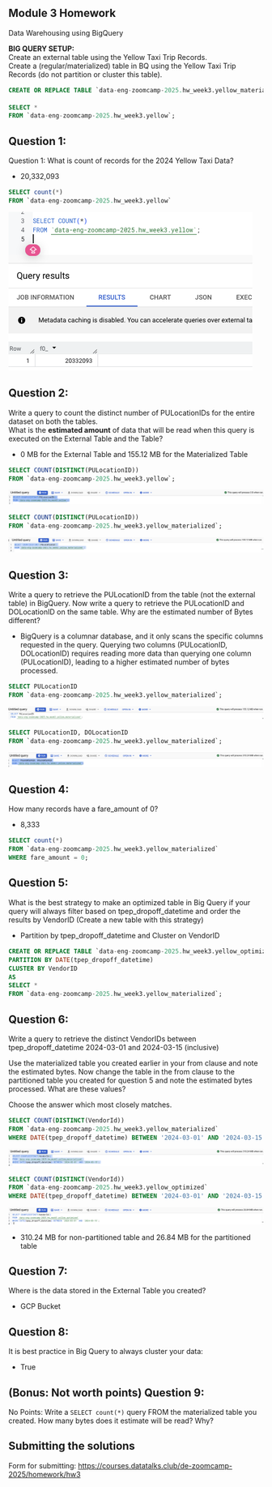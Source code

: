 ## Module 3 Homework

Data Warehousing using BigQuery

<b>BIG QUERY SETUP:</b></br>
Create an external table using the Yellow Taxi Trip Records. </br>
Create a (regular/materialized) table in BQ using the Yellow Taxi Trip Records (do not partition or cluster this table). </br>

```sql
CREATE OR REPLACE TABLE `data-eng-zoomcamp-2025.hw_week3.yellow_materialized` AS 

SELECT *
FROM `data-eng-zoomcamp-2025.hw_week3.yellow`;
```
</p>


## Question 1:
Question 1: What is count of records for the 2024 Yellow Taxi Data?
- 20,332,093

```sql
SELECT count(*) 
FROM `data-eng-zoomcamp-2025.hw_week3.yellow`
```

![image](images/question1.png)

## Question 2:
Write a query to count the distinct number of PULocationIDs for the entire dataset on both the tables.</br> 
What is the **estimated amount** of data that will be read when this query is executed on the External Table and the Table?

- 0 MB for the External Table and 155.12 MB for the Materialized Table

```sql
SELECT COUNT(DISTINCT(PULocationID))
FROM `data-eng-zoomcamp-2025.hw_week3.yellow`;
```

![image](images/question2a.png)

```sql
SELECT COUNT(DISTINCT(PULocationID))
FROM `data-eng-zoomcamp-2025.hw_week3.yellow_materialized`;
```

![image](images/question2b.png)


## Question 3:
Write a query to retrieve the PULocationID from the table (not the external table) in BigQuery. Now write a query to retrieve the PULocationID and DOLocationID on the same table. Why are the estimated number of Bytes different?

- BigQuery is a columnar database, and it only scans the specific columns requested in the query. Querying two columns (PULocationID, DOLocationID) requires 
reading more data than querying one column (PULocationID), leading to a higher estimated number of bytes processed.

```sql
SELECT PULocationID
FROM `data-eng-zoomcamp-2025.hw_week3.yellow_materialized`;
```

![image](images/question3a.png)


```sql
SELECT PULocationID, DOLocationID
FROM `data-eng-zoomcamp-2025.hw_week3.yellow_materialized`;
```

![image](images/question3b.png)


## Question 4:
How many records have a fare_amount of 0?
- 8,333

```sql
SELECT count(*)
FROM `data-eng-zoomcamp-2025.hw_week3.yellow_materialized`
WHERE fare_amount = 0;
```


## Question 5:
What is the best strategy to make an optimized table in Big Query if your query will always filter based on tpep_dropoff_datetime and order the results by VendorID (Create a new table with this strategy)

- Partition by tpep_dropoff_datetime and Cluster on VendorID

```sql
CREATE OR REPLACE TABLE `data-eng-zoomcamp-2025.hw_week3.yellow_optimized` 
PARTITION BY DATE(tpep_dropoff_datetime)
CLUSTER BY VendorID
AS
SELECT *
FROM `data-eng-zoomcamp-2025.hw_week3.yellow_materialized`;
```


## Question 6:
Write a query to retrieve the distinct VendorIDs between tpep_dropoff_datetime
2024-03-01 and 2024-03-15 (inclusive)</br>

Use the materialized table you created earlier in your from clause and note the estimated bytes. Now change the table in the from clause to the partitioned table you created for question 5 and note the estimated bytes processed. What are these values? </br>

Choose the answer which most closely matches.</br> 

```sql
SELECT COUNT(DISTINCT(VendorId))
FROM `data-eng-zoomcamp-2025.hw_week3.yellow_materialized`
WHERE DATE(tpep_dropoff_datetime) BETWEEN '2024-03-01' AND '2024-03-15';
```

![image](images/question6a.png)


```sql
SELECT COUNT(DISTINCT(VendorId))
FROM `data-eng-zoomcamp-2025.hw_week3.yellow_optimized` 
WHERE DATE(tpep_dropoff_datetime) BETWEEN '2024-03-01' AND '2024-03-15';
```

![image](images/question6b.png)


- 310.24 MB for non-partitioned table and 26.84 MB for the partitioned table


## Question 7: 
Where is the data stored in the External Table you created?

- GCP Bucket

## Question 8:
It is best practice in Big Query to always cluster your data:

- True


## (Bonus: Not worth points) Question 9:
No Points: Write a `SELECT count(*)` query FROM the materialized table you created. How many bytes does it estimate will be read? Why?


## Submitting the solutions

Form for submitting: https://courses.datatalks.club/de-zoomcamp-2025/homework/hw3
